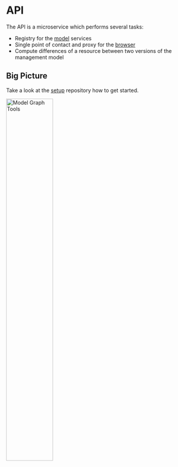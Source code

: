 # API 

The API is a microservice which performs several tasks:

- Registry for the [model](https://github.com/model-graph-tools/model) services
- Single point of contact and proxy for the [browser](https://github.com/model-graph-tools/browser)
- Compute differences of a resource between two versions of the management model

## Big Picture

Take a look at the [setup](https://github.com/model-graph-tools/setup) repository how to get started.

<img src="https://model-graph-tools.github.io/img/tools.svg" alt="Model Graph Tools" style="width:50%;" />
